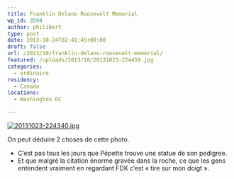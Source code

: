 ```yaml
---
title: Franklin Delano Roosevelt Memorial
wp_id: 3594
author: philibert
type: post
date: 2013-10-24T02:41:45+00:00
draft: false
url: /2013/10/franklin-delano-roosevelt-memorial/
featured: /uploads/2013/10/20131023-224459.jpg
categories:
  - ordinaire
residency:
  - Canada
locations:
  - Washington DC

---
```

[<img src="/uploads/2013/10/20131023-224340.jpg" alt="20131023-224340.jpg" class="alignnone size-full" />][1]
  
On peut déduire 2 choses de cette photo. 

  * C&rsquo;est pas tous les jours que Pépette trouve une statue de son pedigree.
  * Et que malgré la citation énorme gravée dans la roche, ce que les gens entendent vraiment en regardant FDK c&rsquo;est « tire sur mon doigt ».

 [1]: /uploads/2013/10/20131023-224340.jpg